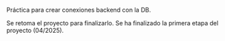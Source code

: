 Práctica para crear conexiones backend con la DB.

Se retoma el proyecto para finalizarlo.
Se ha finalizado la primera etapa del proyecto (04/2025).